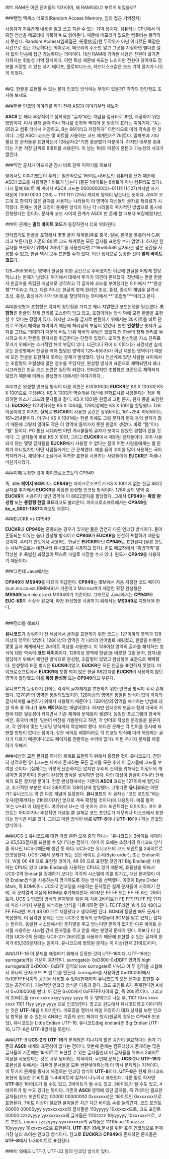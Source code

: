 ##1. RAM은 어떤 단어들의 약자이며, 왜 RAM이라고 부르게 되었을까?

###랜덤 액세스 메모리(Random Access Memory, 임의 접근 기억장치)

사용자가 자유롭게 내용을 읽고 쓰고 지울 수 있는 기억 장치다.
컴퓨터는 CPU에서 이뤄진 연산을 메모리에 기록하며 또 읽어온다. 때문에 메모리가 없으면 컴퓨터는 동작하지 못한다. Random Access(임의접근, 任意接近)란 무작위가 아닌 어디로든 똑같은 시간으로 접근 가능하다는 의미로서, 메모리의 주소만 알고 그곳을 지정하면 별다른 절차 없이 단숨에 접근 가능하다는 의미이다. 
대신 RAM에 기억된 내용은 전원이 끊기면 지워지는 휘발성 기억 장치이다. 이런 특성 때문에 속도는 느리지만 전원이 끊어져도 정보를 저장할 수 있는 자기 테이프, 플로피디스크, 하드디스크같은 보조 기억 장치가 나오게 되었다.
<br /><br />

##2. 한글을 표현할 수 있는 문자 인코딩 방식에는 무엇이 있을까? 각각의 장단점도 조사해 보세요
<br />

###한글 인코딩 이야기를 하기 전에 ASCII 이야기부터 해보자

**ASCII** 는 꽤나 추상적이고 철학적인 “글자”라는 개념을 컴퓨터로 표현, 저장하기 위한 방법이다. 다시 말해 글자 하나 하나를 숫자와 짝지어 둔 일종의 표라는 이야기다. “A는 65라고 컴퓨 터에서 저장하고, B는 66이라고 저장하자” 이런식으로 미리 약속을 한 것이다. 그럼 ASCII 코드는 몇 비트를 사용하는 코드 체계인가? 7비트다. 알파벳과 기타 필요 한 문자들을 표현하는데 128글자(2^7)면 충분했기 때문이다. 하지만 대부분 컴퓨터는 기본 저장 단위로 8비트를 사용한다. 이 남는 1비트 때문에 혼돈과 가능성의 시대가 열린다.

###약간 골치가 아프지만 잠시 비트 단위 이야기를 해보자

앞에서도 이야기했듯이 우리는 일반적으로 1바이트=8비트인 컴퓨터를 쓰기 때문에 ASCII 코드를 사용하면 1 비트가 남는다 (물론 1바이트는 8비트가 아닌 컴퓨터도 있다). 다시 말해 8비트 체 계에서 ASCII 코드는 00000000(0)~01111111(127)까지만 쓰기 때문에 1000 0000 (128) ~ 1111 1111 (255) 까지의 영역이 남는다는 뜻이다. ASCII 코드에 포 함되지 않은 글자를 사용하는 나라들이 이 영역에 자신들의 글자를 채워넣기 시작했다. 문제는 이런 과정이 통제된 방식이 아닌 각 나라들의 독자적인 방법으로 동시에 진행됐다는 점이다. 문자와 코드 사이의 관계가 ASCII 만 존재 할 때보다 복잡해졌지만, 

###이 문제는 **멀티 바이트 코드**가 등장하면서 더욱 악화된다.

안타깝게도 한글을 포함해서 몇몇 글자 체계들(주로 중국, 일본, 한국을 통틀어서 CJK라고 부른다)은 기존의 8비트 코드 체계로는 모든 글자를 표현할 수가 없었다. 하지만 한 글자를 표현하기 위해서 2바이트를 사용한다면 2^16=65536 글자라는 넓은 공간을 사용할 수 있고, 한글 역시 모두 표현할 수가 있다. 이런 생각으로 등장한 것이 **멀티 바이트 코드**다.

128~65535라는 영역이 한글을 위한 공간으로 주어졌지만 이곳에 한글을 어떻게 할당하느냐는 문제가 남았다. 여기에서 대해서 두가지 의견이 존재했다. 첫번째는 한글 한글자 한글자를 독립된 개념으로 생각하고 각 글자에 코드를 부여했다는 의미에서 **“완성형”**이라고 하고, 다른 하나는 한글의 창제 원리인 초성, 중성, 종성의 개념을 살려서 초성, 중성, 종성에게 각각 5비트를 할당하자는 의미에서 **"조합형"**이라고 한다.

###완성형과 조합형은
각자의 장단점을 가지고 꽤나 치열했던 코드논쟁을 일으켰다. **조합형**은 한글의 창제 원리를 고스란히 담고 있고, 조합이라는 방식 덕에 모든 한글을 표현할 수 있다는 장점이 있다. 하지만 코드를 글자로 변환하기 위해서는 2바이트를 비트 단위로 쪼개서 해석을 해야하기 때문에 처리상의 부담이 있었다. 반면 **완성형**은 숫자가 글자를 그대로 의미하기 때문에 비트 단위 해석의 부담은 없었지 만 한글의 창제 원리를 무시하고 마치 한글을 한자처럼 취급한다는 단점이 있었다. 오히려 완성형을 자소 단위로 쪼개기 위해서는 추가적인 해석 부담이 있다. 더군다나 뒤에 더 이야기가 되겠지만 실제로는 완성형에서 한글을 위해 할당된 영역이 128~65535가 아닌 제한된 영역이기 때문에 모든 한글을 표현하지 못하는 문제가 발생했다.당시 전산계에 있던 사람들 사이에서는 조합형의 우월성에 많은 점수를 주었지만, 완성형 방식이 표준으로 채택되면서 꽤나 시끄러웠던 한글 코드 논란은 일단락 되었다. 
안타깝지만 조합형은 표준으로 채택되지 않았기 때문에 이제는 완성형에 대해서만 이야기하자. .

###표준 완성형 인코딩 방식의 다른 이름은 EUCKR이다 
**EUCKR**은 KS X 1003과 KS X 1001으로 구성된다. KS X 1003은 역슬래쉬 대신에 원화표시를 사용한다는 점을 제외하면 아스키 코드의 문자들과 같다. KS X 1001은 한글과 그림 문자, 한자 등을 포함한다. **EUCKR**은 127이하에는 KS X 1003을, 128이상에는 KS X 1001을 할당했다. 128이상이라고 하지만 실제로 **EUCKR**이 사용한 공간은 상위바이트 161~254, 하위바이트 161~254뿐이다. 더구나 KS X 1001에는 한글 외에도 그림 문자와 한자 등의 글자가 많기 때문에 그렇지 않아도 작은 이 영역에 들어가지 못한 한글이 생겼다. 바로 “똠”이나 “뷁” 등이다. PC 통신 세대라면 어떤 게시물들의 글자가 보이지 않았던 경험이 있을 것이다. 그 글자들이 바로 KS X 1001, 그리고 **EUCKR**에서 제외된 글자들이다.
자주 사용되지 않는 몇몇 글자들을 **EUCKR**에서 사용할 수 없다는 점이 어떤 사람들에게는 별 문제가 아니었지만 어떤 사람들에게는 큰 문제였다. 예를 들어 고어를 많이 사용하는 국어학자라거나, 채팅이나 소설에서 독특한 표현을 사용하는 사람들에게 **EUCKR**은 족쇄나 마찬가지였다. 

###이때 등장한 것이 마이크로소프트의 CP949
즉, **코드 페이지 949**이다. **CP949**는 마이크로소프트가 KS X 1001에 없는 한글 8822글자를 추가해서 **EUCKR**을 확장한 완성형 인코딩 방식이다. 128이상의 영역 중 **EUCKR**이 사용하지 않던 영역에 이 8822글자를 할당했다. 그래서 **CP949**는 **확장 완성형** 또는 **통합형 한글 코드**라고도 불리운다. 마이크로소프트에서는 **CP949**를 **ks_c_5601-1987**이라고도 부른다.###EUCKR vs CP949

**EUCKR**과 **CP949**는 혼동되는 경우가 있지만 둘은 엄연히 다른 인코딩 방식이다. 둘이 혼동되는 이유는 둘다 완성형 방식이고 **CP949**가 **EUCKR**을 완전히 포함하기 때문일 것이다. 우리가 윈도에서 사용하는 한글은 **EUCKR**아닌 **CP949**로 표현된다 (물론 윈도는 내부적으로는 예전부터 유니코드를 사용하고 있다). 윈도 메모장에서 “똠방각하”를 작성한 후 특별한 과정없이 텍스트 파일로 저장할 수가 있다. 윈도가 **CP949**를 사용하기 때문이다.

###그런데 Java에서는

**CP949**와 **MS949**를 다르게 취급한다. **CP949**는 IBM에서 처음 지정한 코드 페이지(sun.nio.cs.ext.IBM949)가 기준이고 Microsoft가 제정한 확장 완성형은 **MS949**(sun.nio.cs.ext.MS949)가 기준이다. 그러므로 Java에서는 **CP949**와 **EUC-KR**이 사실상 같으며, 확장 완성형을 사용하기 위해서는 **MS949**로 지정해야 한다.
<br /><br />
###정리를 해보자

**유니코드**가 강림하기 전 세상에서 글자를 표현하기 위한 코드는 127이하의 영역과 128이상의 영역이 있었다. 128이상의 영역은 각 나라의 언어별로 채워졌고, 한글을 비롯한 몇몇 글자 체계에서는 2바이트 이상을 사용했다. 이 128이상 영역의 글자를 해석하는 방식에 대한 약속이 **코드 페이지**이다. 128이상 영역에 한글(을 비릇한 그림 문자, 한자)을 할당하기 위해서 제안된 방식으로 완성형, 조합형이 있었고 완성형이 표준으로 채택됐다. 완성형의 표준 방식은 **EUCKR**이었고, **EUCKR**은 모든 한글을 표현하지 못했다. 마이크로소프트에서 **EUCKR**에 포함 되지 않은 한글 8822자를 **EUCKR**이 사용하지 않던 영역에 할당했고 이를 **확장 완성형** 또는 **CP949**라고 부른다.
유니코드가 등장하기 전에는 각각의 글자체계를 표현하기 위한 인코딩 방식이 각각 존재했다. 127이하의 영역은 통일되있었지만, 128이상의 영역은 통일된 방식이 없이 각자의 글자체계를 표현하기 위해서 사용됐기 때문이다. 128이상의 영역을 해석하는 방법에 대한 약속 중 하나가 **코드 페이지**라는 개념이었다. 하지만 인터넷의 보급과 함께 다국어 지원에 대한 필요성이 커지면서 기존 체계에 문제점이 생겼다. 동일한 프로그램의 한국어 버전, 중국어 버전, 일본어 버전을 개발한다고 하면, 각 언어로 작성된 문장들을 물론이고, 각 언어에 맞는 인코딩 방식까지 작성해야 했다. 또다른 문제는 각 언어를 동시에 표현할 방법이 없다는 점이다. 같은 바이트 배열이라도 각 인코딩 방식에 따라 해당하는 글자가 다르기 때문이다(코드 페이지를 전환하는 수밖에 없다).
이런 두가지 문제를 해결하기 위해서 

###세상의 모든 글자를 하나의 체계로 표현하기 위해서 등장한 것이 유니코드다.
간단히 생각하면 유니코드는 세계에 존재하는 모든 글자를 모은 후에 이 글자들에 코드를 부여한 것이다.
(실제로는 이렇게 단순하지는 않지만 우리의 논의를 위해서는 이정도의 개념이면 충분하다) 한글의 완성형 방식을 생각하면 쉽다. 다만 대상이 한글이 아니라 전세계의 모든 글자일 뿐이다.한글 완성형에서는 기존의 **ASCII** 코드는 127이하에 할당되고, 추가적인 부분은 최대 2바이트의 128이상에 할당됐다. 그렇다면 **유니코드**는 어떤가? 유니코드는 약 간 다른 개념이 등장한다. **유니코드**의 각 글자는 “코드 포인트”라는 숫자(현재까지는 21비트이지만 앞으로 계속 확장될 것이다)에 대응된다. 예를 들어 ‘A’는 U+41 에 대응한다. 여기에서 U+는 이 숫자가 코드 포인트라는 의미이다. 코드 포인트는 어디까지나 추상적인 개념일 뿐 실제로 코드 포인트가 메모리나 디스크에서 표현되는 방식은 따로 있다. 그리고 이런 방식이 바로 **UTF-8**이나 **UTF-16**이니 하는 인코딩 방식이다.###UCS-2유니코드에 대한 가장 흔한 오해 중의 하나는 “유니코드는 2바이트 체계이고 65,536글자를 표현할 수 있다”라는 점이다. 아마 이 오해는 초창기의 유니코드 방식 중 하나인 UCS-2때문에 생긴 듯 하다. UCS-2는 유니코드의 코드 포인트를 2바이트로 인코딩한다. UCS-2에서 문제가 되는 것은 바이트 순서(Byte order), 또는 Endian이다. ‘A’를 00 48 으로 표현할 것이가, 48 00 으로 표현할 것인가? Big Endian을 사용하는 CPU도 있고 Little Endian을 사용하는 CPU도 있기 때문에, 효율성을 위해서 UCS-2의 Endian을 강제하기 보다는 각각의 시스템에 이를 맡기고, 대신 문자열이 어떤 Endian방식을 사용하는지 명기하도록 하는 방식을 선택했다. 이것이 Byte Order Mark, 즉 BOM이다. UCS-2 인코딩을 사용하는 문자열은 실제 문자들이 시작하기 전에, 즉 문자열의 처음에 BOM을 추가해야한다. BOM은 FE FF 또는 FF FE 라는 2바이트다. UCS-2 인코딩 방식의 문자열을 읽을 때 처음 2바이트가 FE FF인지 FF FE 인지에 따라 나머지 부분을 해석하는 방식을 다르게하면 된다. FE FF라면 ‘A’가 00 48이고 FF FE라면 ‘A’가 48 00 으로 저장됐다고 생각하면 된다.BOM의 등장만 해도 문제가 복잡한데, 더 심각한 문제는 모든 UCS-2 방식의 문자열들이 BOM을 달고 있지는 않다는 점이다. 동일한 시스템에서만 문자열을 주고 받는다면 문제가 없지만 다른 바이트 순서를 사용하는 시스템 간에 문자열을 주고 받을 때는 분명히 문제가 된다.이보다 더 심각한 UCS-2의 문제는 UCS-2가 2바이트를 사용하기 때문에 표현할 수 있는 글자의 한계가 65,536글자라는 점이다. 유니코드에 정의된 문자는 이 이상(현재 21비트)이다.

###UTF-16이 문제를 해결하기 위해서 등장한 것이 UTF-16이다. UTF-16에는 surrogate라는 개념이 등장한다. surrogate는 0xD800-0xDBFF 영역의 high surrogate와 0xDC00- 0xDFF 영역의 low surrogate로 나뉘고 이 두 영역을 조합해서 하나의 문자(코드 포 인트)를 만든다. surrogate를 사용하면 0×010000에서 0x10FFFF사이의 공간을 사용할 수 있다(현재까지 유니코드의 모든 문자를 표현할 수 있는 공간이다). 기본적인 인코딩 방식은 다음과 같다. 코드 포인트 A가 존재한다면 A에서 0×010000을 뺀다. 이 값은 0×00에서 0xFFFFF사이의 값, 즉 20비트이다. 그리고 이 20비트를 xxxx xxxx xxyy yyyy yyyy 의 두 영역으로 나눈 후,1101 10xx xxxx xxxx 1101 11yy yyyy yyyy으로 인코딩한다.참고로 윈도에서 유니코드라고 이야기하는 것은 **UTF-16**을 이야기한다. 메모장을 열어서 파일 저장하기 대화 상자를 보면 인코딩 항목을 볼 수 있는데 ANSI는 기존의 코드 페이지 방식(한글의 경우는 CP949 인코딩), 유니코드는 Little Endian UTF-16, 유니코드(big endian)은 Big Endian UTF-16, UTF-8은 UTF-8방식을 뜻한다.
###UTF-8**UCS-2**와 **UTF-16**의 문제점은 지나치게 많은 공간이 필요하다는 점과 기존의 **ASCII** 체계와 호환성이 없다는 점이다. 첫번째 문제는 컴퓨터상에 존재하는 많은 글자들이 기존에는 1바이트로 표현할 수 있는 글자들인데 이 글자들을 위해서 2바이트 이상을 사용한다는 것은 너무 낭비라는 지적이다. 두번째 문제는 **UCS-2**나 **UTF-16**과 호환성을 위해서는 기존의 문서들을 모두 변환해야하는데 이 역시 문제라는 지적이다. 이 두가지 문제를 동시에 해결하는 인코딩 방식이 **UTF-8**이다.**UTF-8**은 현재 유니코드 표현에 필요한 21비트를 1~4바이트에 걸쳐서 나누어서 표현한다. 다른 말로 하자면 **UTF-8**은 1바이트가 될 수도 있고, 2바이트가 될 수도 있고, 3바이트가 될 수도 있고, 4바이트가 될 수도 있다는 뜻이다.기존의 **ASCII** 영역에 있던 글자들, 즉 7비트만 필요한 글자들(코드 포인트로는 00000 00000000 0xxxxxxx)은 1바이트인 0xxxxxxx으로 표현된다.7비트 이상이 필요한 글자들은 차근 차근 바이트 수를 늘려간다.코드 포인트 00000 00000yyy yyxxxxxxxx의 글자들은 110yyyyy 10xxxxxx으로,
코드 포인트 00000 zzzzyyyy yyxxxxxxxx의 글자들은 1110zzzz 10yyyyyy 10xxxxxx으로,코드 포인트 uuuuu zzzzyyyy yyxxxxxxxx의 글자들은 11110uuu 10uuzzzz 10yyyyyy 10xxxxxx으로 표현된다.**UTF-8**은 XML문서를 위한 표준 인코딩으로 현재 가장 널리 쓰이는 인코딩 방식이다.참고로 **EUCKR**과 **CP949**에 존재하던 문자들은 **UTF-8**에서 1~3바이트로 표현된다. 
###이 외에도 
UTF-7, UTF-32 등의 인코딩 방식이 있다.